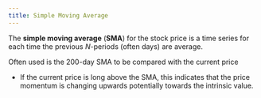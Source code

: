 ```yaml
---
title: Simple Moving Average
---
```


The **simple moving average** (**SMA**) for the stock price is a time series for each time the previous $N$-periods (often days) are average.

Often used is the 200-day SMA to be compared with the current price

- If the current price is long above the SMA, this indicates that the price momentum is changing upwards potentially towards the intrinsic value.
